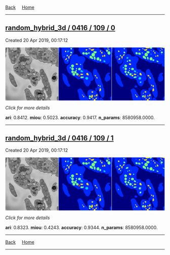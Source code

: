 
[Back](..)&nbsp;&nbsp;&nbsp;&nbsp;&nbsp;[Home](https://leapmanlab.github.io/snapshots)

---

<div class="summary"><a href="0"><h2>random_hybrid_3d / 0416 / 109 / 0</h2></a><p>Created 20 Apr 2019, 00:17:12
</p><a href="0"><img src="0/media/summary.png" align="center"></a><p>
<i>Click for more details</i>
</p></div>

**ari**: 0.8412. **miou**: 0.5023. **accuracy**: 0.9417. **n_params**: 8580958.0000. 

---

<div class="summary"><a href="1"><h2>random_hybrid_3d / 0416 / 109 / 1</h2></a><p>Created 20 Apr 2019, 00:17:12
</p><a href="1"><img src="1/media/summary.png" align="center"></a><p>
<i>Click for more details</i>
</p></div>

**ari**: 0.8323. **miou**: 0.4243. **accuracy**: 0.9344. **n_params**: 8580958.0000. 

---

[Back](..)&nbsp;&nbsp;&nbsp;&nbsp;&nbsp;[Home](https://leapmanlab.github.io/snapshots)

---